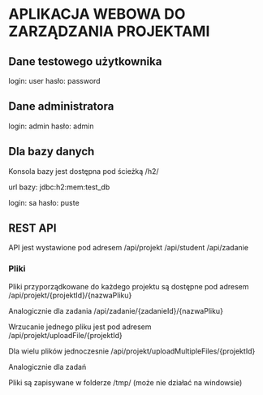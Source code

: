 # APLIKACJA WEBOWA DO ZARZĄDZANIA PROJEKTAMI

## Dane testowego użytkownika
login: user hasło: password
## Dane administratora
login: admin hasło: admin

## Dla bazy danych
Konsola bazy jest dostępna pod ścieżką /h2/ 

url bazy: jdbc:h2:mem:test_db

login: sa hasło: puste

## REST API
API jest wystawione pod adresem /api/projekt /api/student /api/zadanie

### Pliki
Pliki przyporządkowane do każdego projektu są dostępne pod adresem /api/projekt/{projektId}/{nazwaPliku}

Analogicznie dla zadania /api/zadanie/{zadanieId}/{nazwaPliku}

Wrzucanie jednego pliku jest pod adresem /api/projekt/uploadFile/{projektId}

Dla wielu plików jednoczesnie /api/projekt/uploadMultipleFiles/{projektId}

Analogicznie dla zadań

Pliki są zapisywane w folderze /tmp/ (może nie działać na windowsie)
